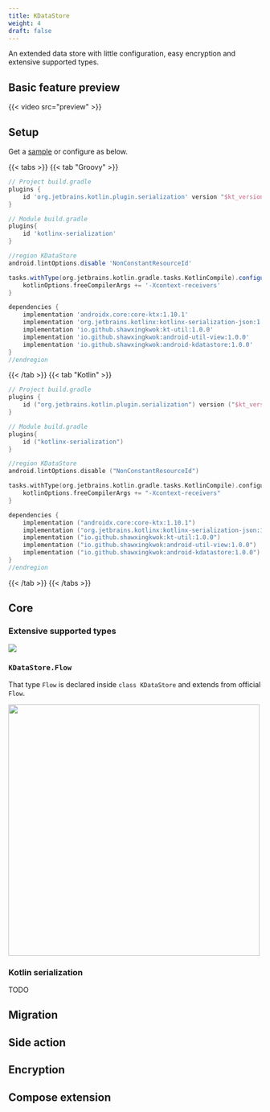 ```yaml
---
title: KDataStore 
weight: 4
draft: false
---
```


An extended data store with little configuration, easy encryption and extensive supported types.

## Basic feature preview
{{< video src="preview" >}}

## Setup
Get a [sample](demo.zip) or configure as below.

{{< tabs >}}
{{< tab "Groovy" >}}
```groovy
// Project build.gradle
plugins {
    id 'org.jetbrains.kotlin.plugin.serialization' version "$kt_version" apply false
}

// Module build.gradle
plugins{
    id 'kotlinx-serialization'
}

//region KDataStore
android.lintOptions.disable 'NonConstantResourceId'

tasks.withType(org.jetbrains.kotlin.gradle.tasks.KotlinCompile).configureEach{
    kotlinOptions.freeCompilerArgs += '-Xcontext-receivers'
}

dependencies {
    implementation 'androidx.core:core-ktx:1.10.1' 
    implementation 'org.jetbrains.kotlinx:kotlinx-serialization-json:1.5.0' 
    implementation 'io.github.shawxingkwok:kt-util:1.0.0'
    implementation 'io.github.shawxingkwok:android-util-view:1.0.0'
    implementation 'io.github.shawxingkwok:android-kdatastore:1.0.0'
}
//endregion
```
{{< /tab >}}
{{< tab "Kotlin" >}}
```kotlin
// Project build.gradle
plugins {
    id ("org.jetbrains.kotlin.plugin.serialization") version ("$kt_version") apply (false)
}

// Module build.gradle
plugins{
    id ("kotlinx-serialization")
}

//region KDataStore
android.lintOptions.disable ("NonConstantResourceId")

tasks.withType(org.jetbrains.kotlin.gradle.tasks.KotlinCompile).configureEach{
    kotlinOptions.freeCompilerArgs += "-Xcontext-receivers"
}

dependencies {
    implementation ("androidx.core:core-ktx:1.10.1")
    implementation ("org.jetbrains.kotlinx:kotlinx-serialization-json:1.5.0")
    implementation ("io.github.shawxingkwok:kt-util:1.0.0")
    implementation ("io.github.shawxingkwok:android-util-view:1.0.0")
    implementation ("io.github.shawxingkwok:android-kdatastore:1.0.0")
}
//endregion
```
{{< /tab >}}
{{< /tabs >}}

## Core

### Extensive supported types 

<image src="functions.png"></image>

### `KDataStore.Flow` 
That type `Flow` is declared inside `class KDataStore` and extends from official `Flow`. 

<image src="flow.png" width=500></image>

### Kotlin serialization
TODO

## Migration

## Side action 

## Encryption

## Compose extension

